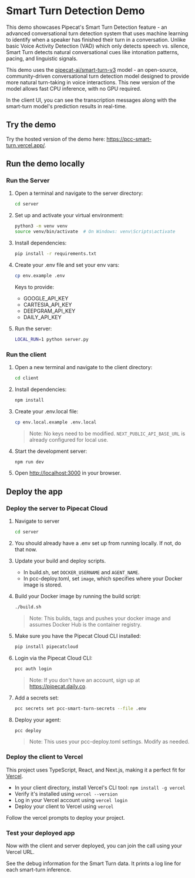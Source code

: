 # Smart Turn Detection Demo

This demo showcases Pipecat's Smart Turn Detection feature - an advanced conversational turn detection system that uses machine learning to identify when a speaker has finished their turn in a conversation. Unlike basic Voice Activity Detection (VAD) which only detects speech vs. silence, Smart Turn detects natural conversational cues like intonation patterns, pacing, and linguistic signals.

This demo uses the [pipecat-ai/smart-turn-v3](https://huggingface.co/pipecat-ai/smart-turn-v3) model - an open-source, community-driven conversational turn detection model designed to provide more natural turn-taking in voice interactions. This new version of the model allows fast CPU inference, with no GPU required.

In the client UI, you can see the transcription messages along with the smart-turn model's prediction results in real-time.

## Try the demo

Try the hosted version of the demo here: https://pcc-smart-turn.vercel.app/.

## Run the demo locally

### Run the Server

1. Open a terminal and navigate to the server directory:

   ```bash
   cd server
   ```

2. Set up and activate your virtual environment:

   ```bash
   python3 -m venv venv
   source venv/bin/activate  # On Windows: venv\Scripts\activate
   ```

3. Install dependencies:

   ```bash
   pip install -r requirements.txt
   ```

4. Create your .env file and set your env vars:

   ```bash
   cp env.example .env
   ```

   Keys to provide:

   - GOOGLE_API_KEY
   - CARTESIA_API_KEY
   - DEEPGRAM_API_KEY
   - DAILY_API_KEY

4. Run the server:

   ```bash
   LOCAL_RUN=1 python server.py
   ```

### Run the client

1. Open a new terminal and navigate to the client directory:

   ```bash
   cd client
   ```

2. Install dependencies:

   ```bash
   npm install
   ```

3. Create your .env.local file:

   ```bash
   cp env.local.example .env.local
   ```

   > Note: No keys need to be modified. `NEXT_PUBLIC_API_BASE_URL` is already configured for local use.

4. Start the development server:

   ```bash
   npm run dev
   ```

5. Open [http://localhost:3000](http://localhost:3000) in your browser.

## Deploy the app

### Deploy the server to Pipecat Cloud

1. Navigate to server

   ```bash
   cd server
   ```

2. You should already have a .env set up from running locally. If not, do that now.

3. Update your build and deploy scripts.

   - In build.sh, set `DOCKER_USERNAME` and `AGENT_NAME`.
   - In pcc-deploy.toml, set `image`, which specifies where your Docker image is stored.

4. Build your Docker image by running the build script:

   ```bash
   ./build.sh
   ```

   > Note: This builds, tags and pushes your docker image and assumes Docker Hub is the container registry.

5. Make sure you have the Pipecat Cloud CLI installed:

   ```bash
   pip install pipecatcloud
   ```

6. Login via the Pipecat Cloud CLI:

   ```bash
   pcc auth login
   ```

   > Note: If you don't have an account, sign up at https://pipecat.daily.co.

7. Add a secrets set:

   ```bash
   pcc secrets set pcc-smart-turn-secrets --file .env
   ```

8. Deploy your agent:

   ```bash
   pcc deploy
   ```

   > Note: This uses your pcc-deploy.toml settings. Modify as needed.

### Deploy the client to Vercel

This project uses TypeScript, React, and Next.js, making it a perfect fit for [Vercel](https://vercel.com/).

- In your client directory, install Vercel's CLI tool: `npm install -g vercel`
- Verify it's installed using `vercel --version`
- Log in your Vercel account using `vercel login`
- Deploy your client to Vercel using `vercel`

Follow the vercel prompts to deploy your project.

### Test your deployed app

Now with the client and server deployed, you can join the call using your Vercel URL.

See the debug information for the Smart Turn data. It prints a log line for each smart-turn inference.
